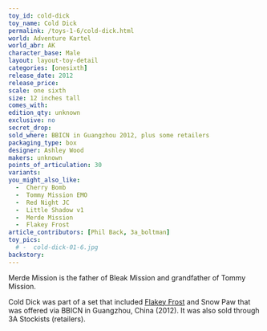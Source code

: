 ```yaml
---
toy_id: cold-dick
toy_name: Cold Dick
permalink: /toys-1-6/cold-dick.html
world: Adventure Kartel
world_abr: AK
character_base: Male
layout: layout-toy-detail
categories: [onesixth]
release_date: 2012
release_price: 
scale: one sixth
size: 12 inches tall
comes_with: 
edition_qty: unknown
exclusive: no
secret_drop:
sold_where: BBICN in Guangzhou 2012, plus some retailers
packaging_type: box
designer: Ashley Wood
makers: unknown
points_of_articulation: 30
variants: 
you_might_also_like:
  -  Cherry Bomb
  -  Tommy Mission EMO
  -  Red Night JC  
  -  Little Shadow v1
  -  Merde Mission
  -  Flakey Frost
article_contributors: [Phil Back, 3a_boltman]
toy_pics: 
  # -  cold-dick-01-6.jpg
backstory:
---
```

Merde Mission is the father of Bleak Mission and grandfather of Tommy Mission.

Cold Dick was part of a set that included <a href="/toys-1-6/flakey-frost.html">Flakey Frost</a> and Snow Paw that was offered via BBICN in Guangzhou, China (2012). It was also sold through 3A Stockists (retailers).




